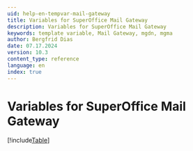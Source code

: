 ```yaml
---
uid: help-en-tempvar-mail-gateway
title: Variables for SuperOffice Mail Gateway
description: Variables for SuperOffice Mail Gateway
keywords: template variable, Mail Gateway, mgdn, mgma
author: Bergfrid Dias
date: 07.17.2024
version: 10.3
content_type: reference
language: en
index: true
---
```


# Variables for SuperOffice Mail Gateway

[!include[Table](../../../../../common/includes/variable/table-mail-gateway.md)]

